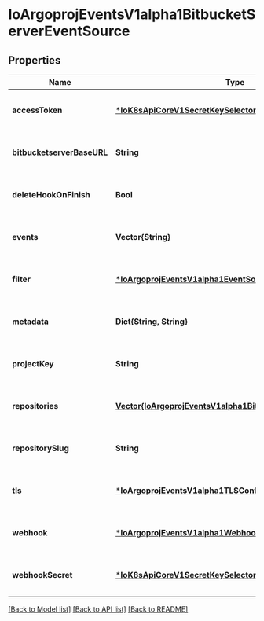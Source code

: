 # IoArgoprojEventsV1alpha1BitbucketServerEventSource


## Properties
Name | Type | Description | Notes
------------ | ------------- | ------------- | -------------
**accessToken** | [***IoK8sApiCoreV1SecretKeySelector**](IoK8sApiCoreV1SecretKeySelector.md) |  | [optional] [default to nothing]
**bitbucketserverBaseURL** | **String** |  | [optional] [default to nothing]
**deleteHookOnFinish** | **Bool** |  | [optional] [default to nothing]
**events** | **Vector{String}** |  | [optional] [default to nothing]
**filter** | [***IoArgoprojEventsV1alpha1EventSourceFilter**](IoArgoprojEventsV1alpha1EventSourceFilter.md) |  | [optional] [default to nothing]
**metadata** | **Dict{String, String}** |  | [optional] [default to nothing]
**projectKey** | **String** |  | [optional] [default to nothing]
**repositories** | [**Vector{IoArgoprojEventsV1alpha1BitbucketServerRepository}**](IoArgoprojEventsV1alpha1BitbucketServerRepository.md) |  | [optional] [default to nothing]
**repositorySlug** | **String** |  | [optional] [default to nothing]
**tls** | [***IoArgoprojEventsV1alpha1TLSConfig**](IoArgoprojEventsV1alpha1TLSConfig.md) |  | [optional] [default to nothing]
**webhook** | [***IoArgoprojEventsV1alpha1WebhookContext**](IoArgoprojEventsV1alpha1WebhookContext.md) |  | [optional] [default to nothing]
**webhookSecret** | [***IoK8sApiCoreV1SecretKeySelector**](IoK8sApiCoreV1SecretKeySelector.md) |  | [optional] [default to nothing]


[[Back to Model list]](../README.md#models) [[Back to API list]](../README.md#api-endpoints) [[Back to README]](../README.md)


